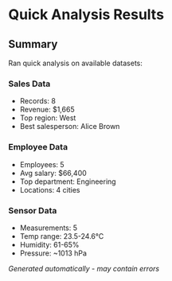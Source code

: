 # Quick Analysis Results

## Summary
Ran quick analysis on available datasets:

### Sales Data
- Records: 8
- Revenue: $1,665  
- Top region: West
- Best salesperson: Alice Brown

### Employee Data  
- Employees: 5
- Avg salary: $66,400
- Top department: Engineering
- Locations: 4 cities

### Sensor Data
- Measurements: 5
- Temp range: 23.5-24.6°C
- Humidity: 61-65%
- Pressure: ~1013 hPa

*Generated automatically - may contain errors*